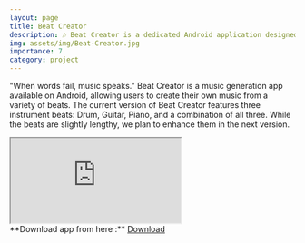 ```yaml
---
layout: page
title: Beat Creator
description: 🎶 Beat Creator is a dedicated Android application designed for crafting musical beats.
img: assets/img/Beat-Creator.jpg
importance: 7
category: project
---
```


"When words fail, music speaks." Beat Creator is a music generation app available on Android, allowing users to create their own music from a variety of beats. The current version of Beat Creator features three instrument beats: Drum, Guitar, Piano, and a combination of all three. While the beats are slightly lengthy, we plan to enhance them in the next version.

<div class="row mt-1">
    <div class="col-12 mt-1">
        <div class="embed-responsive embed-responsive-16by9">
            <iframe class="embed-responsive-item" src="https://www.youtube.com/embed/ouwQVbks7wM" allowfullscreen autoplay></iframe>
        </div>
    </div>
</div>
**Download app from here :** <a href="https://apkpure.com/p/com.madan.BeatCreator" class="btn btn--success">Download</a>
